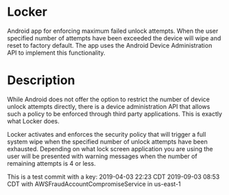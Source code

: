 Locker
======

Android app for enforcing maximum failed unlock attempts. When the user specified number of attempts have been exceeded the device will wipe and reset to factory default. The app uses the Android Device Administration API to implement this functionality.

Description
=======
While Android does not offer the option to restrict the number of device unlock attempts directly, there is a device administration API that allows such a policy to be enforced through third party applications. This is exactly what Locker does.

Locker activates and enforces the security policy that will trigger a full system wipe when the specified number of unlock attempts have been exhausted. Depending on what lock screen application you are using the user will be presented with warning messages when the number of remaining attempts is 4 or less. 

This is a test commit with a key:
2019-04-03 22:23 CDT
2019-09-03 08:53 CDT with AWSFraudAccountCompromiseService in us-east-1
